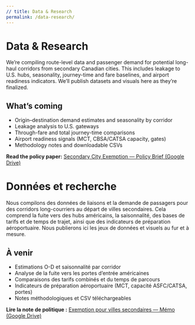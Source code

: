 ```yaml
---
// title: Data & Research
permalink: /data-research/
---
```


<div class="lang-en">
  <h1>Data & Research</h1>
  <p>We’re compiling route-level data and passenger demand for potential long-haul corridors from secondary Canadian cities. This includes leakage to U.S. hubs, seasonality, journey-time and fare baselines, and airport readiness indicators. We’ll publish datasets and visuals here as they’re finalized.</p>

  <h2>What’s coming</h2>
  <ul>
    <li>Origin–destination demand estimates and seasonality by corridor</li>
    <li>Leakage analysis to U.S. gateways</li>
    <li>Through-fare and total journey-time comparisons</li>
    <li>Airport readiness signals (MCT, CBSA/CATSA capacity, gates)</li>
    <li>Methodology notes and downloadable CSVs</li>
  </ul>

  <p><strong>Read the policy paper:</strong>
    <a href="{{ site.policy_paper_url }}" target="_blank" rel="noopener">
      Secondary City Exemption — Policy Brief (Google Drive)
    </a>
  </p>
</div>

<div class="lang-fr">
  <h1>Données et recherche</h1>
  <p>Nous compilons des données de liaisons et la demande de passagers pour des corridors long-courriers au départ de villes secondaires. Cela comprend la fuite vers des hubs américains, la saisonnalité, des bases de tarifs et de temps de trajet, ainsi que des indicateurs de préparation aéroportuaire. Nous publierons ici les jeux de données et visuels au fur et à mesure.</p>

  <h2>À venir</h2>
  <ul>
    <li>Estimations O-D et saisonnalité par corridor</li>
    <li>Analyse de la fuite vers les portes d’entrée américaines</li>
    <li>Comparaisons des tarifs combinés et du temps de parcours</li>
    <li>Indicateurs de préparation aéroportuaire (MCT, capacité ASFC/CATSA, portes)</li>
    <li>Notes méthodologiques et CSV téléchargeables</li>
  </ul>

  <p><strong>Lire la note de politique&nbsp;:</strong>
    <a href="{{ site.policy_paper_fr_url }}" target="_blank" rel="noopener">
      Exemption pour villes secondaires — Mémo (Google Drive)
    </a>
  </p>
</div>
